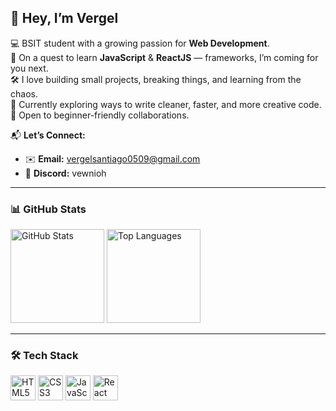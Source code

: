 ## 👋 Hey, I’m Vergel  

💻 BSIT student with a growing passion for **Web Development**.  
🚀 On a quest to learn **JavaScript** & **ReactJS** — frameworks, I’m coming for you next.  
🛠 I love building small projects, breaking things, and learning from the chaos.  
🌱 Currently exploring ways to write cleaner, faster, and more creative code.  
🤝 Open to beginner-friendly collaborations.  

📬 **Let’s Connect:**  
- ✉️ **Email:** vergelsantiago0509@gmail.com  
- 💬 **Discord:** vewnioh  

---

### 📊 GitHub Stats
<div align="left">
  <img src="https://github-readme-stats.vercel.app/api?username=dev-vergent&show_icons=true&include_all_commits=true&count_private=true&theme=dracula&hide_border=false" height="150" alt="GitHub Stats" />
  <img src="https://github-readme-stats.vercel.app/api/top-langs?username=dev-vergent&layout=compact&langs_count=5&theme=dracula&hide_border=false" height="150" alt="Top Languages" />
</div>

---

### 🛠 Tech Stack
<div align="left">
  <img src="https://cdn.jsdelivr.net/gh/devicons/devicon/icons/html5/html5-original.svg" height="40" alt="HTML5" />
  <img src="https://cdn.jsdelivr.net/gh/devicons/devicon/icons/css3/css3-original.svg" height="40" alt="CSS3" />
  <img src="https://cdn.jsdelivr.net/gh/devicons/devicon/icons/javascript/javascript-original.svg" height="40" alt="JavaScript" />
  <img src="https://cdn.jsdelivr.net/gh/devicons/devicon/icons/react/react-original.svg" height="40" alt="React" />
</div>
